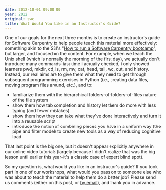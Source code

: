 ```yaml
---
date: 2012-10-01 09:00:00
year: 2012
original: swc
title: What Would You Like in an Instructor's Guide?
---
```

<p>One of our goals for the next three months is to create an instructor's guide for Software Carpentry to help people teach this material more effectively: something akin to the SSI's "<a href="http://software.ac.uk/how-run-software-carpentry-boot-camp">How to run a Software Carpentry bootcamp</a>", but larger, and focused on the content. For example, when we teach the Unix shell (which is normally the morning of the first day), we actually don't introduce many commands–last time I actually checked, I only showed learners pwd, mkdir, cd, ls, rm, mv, cat, head, tail, wc, cut, and history. Instead, our real aims are to give them what they need to get through subsequent programming exercises in Python (i.e., creating data files, moving program files around, etc.), and to:</p>
<ul>
<li>familiarize them with the hierarchical folders-of-folders-of-files nature of the file system</li>
<li>show them how tab completion and history let them do more with less typing (and fewer mistakes)</li>
<li>show them how they can take what they've done interactively and turn it into a reusable script</li>
<li>introduce the notion of combining pieces you have in a uniform way (the pipe and filter model) to create new tools as a way of reducing cognitive load</li>
</ul>
<p>That last point is the big one, but it doesn't appear explicitly anywhere in our online video tutorials (largely because I didn't realize that was the big lesson until earlier this year–it's a classic case of expert blind spot).</p>
<p>So my question is, what would you like in an instructor's guide? If you took part in one of our workshops, what would you pass on to someone else who was about to teach the material to help them do a better job? Please send us comments (either on this post, or <a href="mailto:{{site.author.email}}">by email</a>), and thank you in advance.</p>
